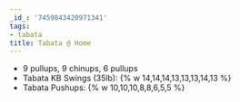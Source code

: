 ```yaml
---
_id_: '7459843420971341'
tags:
- tabata
title: Tabata @ Home
---
```


- 9 pullups, 9 chinups, 6 pullups
- Tabata KB Swings (35lb): {% w 14,14,14,13,13,13,14,13 %}
- Tabata Pushups: {% w 10,10,10,8,8,6,5,5 %}
